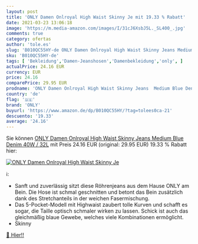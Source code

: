 ```yaml
---
layout: post
title: 'ONLY Damen Onlroyal High Waist Skinny Je mit 19.33 % Rabatt'
date: 2021-03-23 13:06:18
image: 'https://m.media-amazon.com/images/I/31cJ6XsbJ5L._SL400_.jpg'
comments: true
category: ofertas
author: 'tole.es'
slug: 'B010QC55HY-de ONLY Damen Onlroyal High Waist Skinny Jeans Medium Blue...'
sku: 'B010QC55HY-de'
tags: [ 'Bekleidung','Damen-Jeanshosen','Damenbekleidung','only', ]
actualPrice: 24.16 EUR
currency: EUR
price: 24.16
comparePrice: 29.95 EUR
prodname: 'ONLY Damen Onlroyal High Waist Skinny Jeans  Medium Blue Denim  40W / 32L'
country: 'de'
flag: '🇩🇪'
brand: 'ONLY'
buyurl: 'https://www.amazon.de/dp/B010QC55HY/?tag=tolees0ca-21'
descuento: '19.33'
average: '24.16'
---
```


Sie können [ONLY Damen Onlroyal High Waist Skinny Jeans  Medium Blue Denim  40W / 32L](https://www.amazon.de/dp/B010QC55HY/?tag=tolees0ca-21) mit Preis 24.16 EUR (original: 29.95 EUR) 19.33 % Rabatt hier:

[![ONLY Damen Onlroyal High Waist Skinny Je](https://m.media-amazon.com/images/I/31cJ6XsbJ5L._SL400_.jpg)](https://www.amazon.de/dp/B010QC55HY/?tag=tolees0ca-21)

ℹ️:

- Sanft und zuverlässig sitzt diese Röhrenjeans aus dem Hause ONLY am Bein. Die Hose ist schmal geschnitten und betont das Bein zusätzlich dank des Stretchanteils in der weichen Fasermischung.
- Das 5-Pocket-Modell mit Highwaist zaubert tolle Kurven und schafft es sogar, die Taille optisch schmaler wirken zu lassen. Schick ist auch das gleichmäßig blaue Gewebe, welches viele Kombinationen ermöglicht.
- Skinny

[🛒 Hier!!](https://www.amazon.de/dp/B010QC55HY/?tag=tolees0ca-21)
